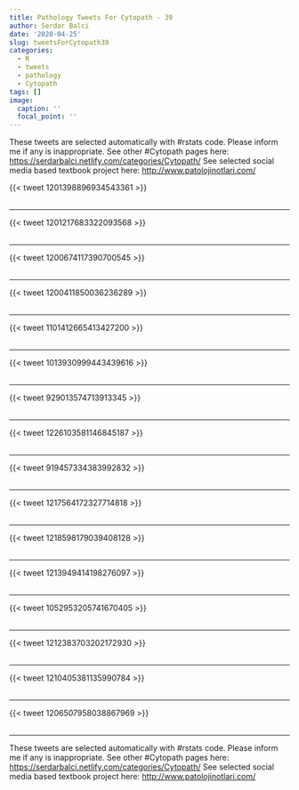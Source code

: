 ```yaml
---
title: Pathology Tweets For Cytopath - 39
author: Serdar Balci
date: '2020-04-25'
slug: tweetsForCytopath39
categories:
  - R
  - tweets
  - pathology
  - Cytopath
tags: []
image:
  caption: ''
  focal_point: ''
---
```



These tweets are selected automatically with #rstats code. Please inform me if any is inappropriate.
See other #Cytopath pages here: https://serdarbalci.netlify.com/categories/Cytopath/ 
See selected social media based textbook project here: http://www.patolojinotlari.com/

{{< tweet 1201398896934543361 >}}
<br>
<br>
<hr>
{{< tweet 1201217683322093568 >}}
<br>
<br>
<hr>
{{< tweet 1200674117390700545 >}}
<br>
<br>
<hr>
{{< tweet 1200411850036236289 >}}
<br>
<br>
<hr>
{{< tweet 1101412665413427200 >}}
<br>
<br>
<hr>
{{< tweet 1013930999443439616 >}}
<br>
<br>
<hr>
{{< tweet 929013574713913345 >}}
<br>
<br>
<hr>
{{< tweet 1226103581146845187 >}}
<br>
<br>
<hr>
{{< tweet 919457334383992832 >}}
<br>
<br>
<hr>
{{< tweet 1217564172327714818 >}}
<br>
<br>
<hr>
{{< tweet 1218598179039408128 >}}
<br>
<br>
<hr>
{{< tweet 1213949414198276097 >}}
<br>
<br>
<hr>
{{< tweet 1052953205741670405 >}}
<br>
<br>
<hr>
{{< tweet 1212383703202172930 >}}
<br>
<br>
<hr>
{{< tweet 1210405381135990784 >}}
<br>
<br>
<hr>
{{< tweet 1206507958038867969 >}}
<br>
<br>
<hr>


These tweets are selected automatically with #rstats code. Please inform me if any is inappropriate.
See other #Cytopath pages here: https://serdarbalci.netlify.com/categories/Cytopath/ 
See selected social media based textbook project here: http://www.patolojinotlari.com/
